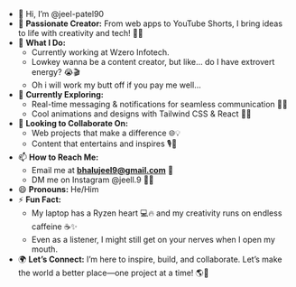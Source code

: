 - 👋 Hi, I’m @jeel-patel90  
- 🌟 **Passionate Creator:** From web apps to YouTube Shorts, I bring ideas to life with creativity and tech! 🚀🎥  
- 🎯 **What I Do:**  
  - Currently working at Wzero Infotech. 
  - Lowkey wanna be a content creator, but like… do I have extrovert energy? 😭🎬
  - Oh i will work my butt off if you pay me well...  
- 🌱 **Currently Exploring:**  
  - Real-time messaging & notifications for seamless communication 💬🔔  
  - Cool animations and designs with Tailwind CSS & React 💅✨  
- 💞 **Looking to Collaborate On:**  
  - Web projects that make a difference 🌐💡  
  - Content that entertains and inspires 🎙️🌟  
- 📫 **How to Reach Me:**  
  - Email me at **bhalujeel9@gmail.com** 📩  
  - DM me on Instagram @jeell.9 📸🤳  
- 😄 **Pronouns:** He/Him  
- ⚡ **Fun Fact:**  
  - My laptop has a Ryzen heart 💻🔥 and my creativity runs on endless caffeine ☕✨
  - Even as a listener, I might still get on your nerves when I open my mouth.
- 🌍 **Let’s Connect:** I’m here to inspire, build, and collaborate. Let’s make the world a better place—one project at a time! 🌎🤝  



<!---
jeel-patel90/jeel-patel90 is a ✨ special ✨ repository because its `README.md` (this file) appears on your GitHub profile.
You can click the Preview link to take a look at your changes.
--->
